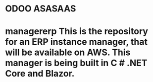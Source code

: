 # ODOO ASASAAS
# managererp This is the repository for an ERP instance manager, that will be available on AWS. This manager is being built in C # .NET Core and Blazor.
